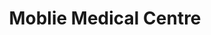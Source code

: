 ---
id: PE6722
title: Moblie Medical Centre
price:
    hkd: 400
    twd: 1600
dimensions:
    w: 38
    l: 21
    h: 23
    unit: cm
imgs: 
    - 'images/products/mobile-medical-centre.png'
stock: 4
---